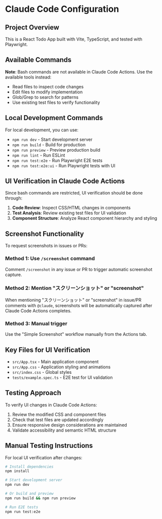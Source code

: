# Claude Code Configuration

## Project Overview
This is a React Todo App built with Vite, TypeScript, and tested with Playwright.

## Available Commands
**Note**: Bash commands are not available in Claude Code Actions. Use the available tools instead:

- Read files to inspect code changes
- Edit files to modify implementation
- Glob/Grep to search for patterns
- Use existing test files to verify functionality

## Local Development Commands
For local development, you can use:
- `npm run dev` - Start development server
- `npm run build` - Build for production  
- `npm run preview` - Preview production build
- `npm run lint` - Run ESLint
- `npm run test:e2e` - Run Playwright E2E tests
- `npm run test:e2e:ui` - Run Playwright tests with UI

## UI Verification in Claude Code Actions
Since bash commands are restricted, UI verification should be done through:

1. **Code Review**: Inspect CSS/HTML changes in components
2. **Test Analysis**: Review existing test files for UI validation
3. **Component Structure**: Analyze React component hierarchy and styling

## Screenshot Functionality
To request screenshots in issues or PRs:

### Method 1: Use `/screenshot` command
Comment `/screenshot` in any issue or PR to trigger automatic screenshot capture.

### Method 2: Mention "スクリーンショット" or "screenshot"
When mentioning "スクリーンショット" or "screenshot" in issue/PR comments with `@claude`, 
screenshots will be automatically captured after Claude Code Actions completes.

### Method 3: Manual trigger
Use the "Simple Screenshot" workflow manually from the Actions tab.

## Key Files for UI Verification
- `src/App.tsx` - Main application component
- `src/App.css` - Application styling and animations
- `src/index.css` - Global styles
- `tests/example.spec.ts` - E2E test for UI validation

## Testing Approach
To verify UI changes in Claude Code Actions:
1. Review the modified CSS and component files
2. Check that test files are updated accordingly
3. Ensure responsive design considerations are maintained
4. Validate accessibility and semantic HTML structure

## Manual Testing Instructions
For local UI verification after changes:
```bash
# Install dependencies
npm install

# Start development server
npm run dev

# Or build and preview
npm run build && npm run preview

# Run E2E tests
npm run test:e2e
```